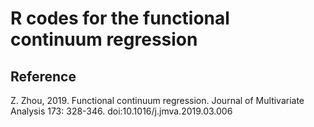 # R codes for the functional continuum regression
## Reference 
Z. Zhou, 2019. Functional continuum regression. Journal of Multivariate Analysis 173: 328-346. doi:10.1016/j.jmva.2019.03.006

